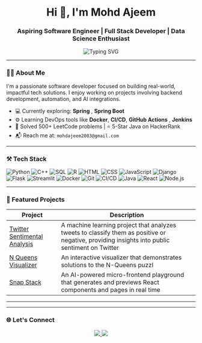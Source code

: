 <h1 align="center">Hi 👋, I'm Mohd Ajeem</h1>
<h3 align="center">Aspiring Software Engineer | Full Stack Developer |  Data Science Enthusiast</h3>

<p align="center">
  <img src="https://readme-typing-svg.herokuapp.com?font=Fira+Code&pause=1000&center=true&vCenter=true&width=500&lines=👨‍💻+Aspiring+Software+Engineer;🤝+Open+Source+Contributor;🧠+Problem+Solver;🚀+Building+Real-World+Projects" alt="Typing SVG" />
</p>

---

### 👨‍💻 About Me

I'm a passionate software developer focused on building real-world, impactful tech solutions. I enjoy working on projects involving backend development, automation, and AI integrations.
- 💻 Currently exploring: **Spring** , **Spring Boot**
- ⚙️ Learning DevOps tools like **Docker**, **CI/CD**, **GitHub Actions** , **Jenkins**
- 🧠 Solved 500+ LeetCode problems | ⭐ 5-Star Java on HackerRank
- 📬 Reach me at: `mohdajeem2003@gmail.com`

---

### ⚒️ Tech Stack

![Python](https://img.shields.io/badge/Python-3670A0?style=for-the-badge&logo=python&logoColor=white)
![C++](https://img.shields.io/badge/C++-00599C?style=for-the-badge&logo=c%2B%2B&logoColor=white)
![SQL](https://img.shields.io/badge/SQL-336791?style=for-the-badge&logo=mysql&logoColor=white)
![R](https://img.shields.io/badge/R-276DC3?style=for-the-badge&logo=r&logoColor=white)
![HTML](https://img.shields.io/badge/HTML-E34F26?style=for-the-badge&logo=html5&logoColor=white)
![CSS](https://img.shields.io/badge/CSS-1572B6?style=for-the-badge&logo=css3&logoColor=white)
![JavaScript](https://img.shields.io/badge/JavaScript-F7DF1E?style=for-the-badge&logo=javascript&logoColor=black)
![Django](https://img.shields.io/badge/Django-092E20?style=for-the-badge&logo=django&logoColor=white)
![Flask](https://img.shields.io/badge/Flask-black?style=for-the-badge&logo=flask&logoColor=white)
![Streamlit](https://img.shields.io/badge/Streamlit-FF4B4B?style=for-the-badge&logo=streamlit&logoColor=white)
![Docker](https://img.shields.io/badge/Docker-2496ED?style=for-the-badge&logo=docker&logoColor=white)
![Git](https://img.shields.io/badge/Git-F05032?style=for-the-badge&logo=git&logoColor=white)
![CI/CD](https://img.shields.io/badge/CI%2FCD-0A0A0A?style=for-the-badge&logo=githubactions&logoColor=white)
![Java](https://img.shields.io/badge/Java-007396?style=for-the-badge&logo=openjdk&logoColor=white)
![React](https://img.shields.io/badge/React.js-61DAFB?style=for-the-badge&logo=react&logoColor=black)
![Node.js](https://img.shields.io/badge/Node.js-339933?style=for-the-badge&logo=node.js&logoColor=white)




---

### 📌 Featured Projects

| Project | Description |
|--------|-------------|
| [ Twitter Sentimental Analysis](https://github.com/mohdajeem/Twitter-Sentiment-Analysis) | A machine learning project that analyzes tweets to classify them as positive or negative, providing insights into public sentiment on Twitter |
| [ N Queens Visualizer](https://github.com/mohdajeem/N-Queen-Visualizer) | An interactive visualizer that demonstrates solutions to the N-Queens puzzl |
| [Snap Stack](https://github.com/mohdajeem/SnapStack) | An AI-powered micro-frontend playground that generates and previews React components and pages in real time |

---



---

### 🌐 Let's Connect

<p align="center">
  <a href="https://www.linkedin.com/in/kashish-pratap-07547b254/">
    <img src="https://img.shields.io/badge/LinkedIn-0077B5?style=for-the-badge&logo=linkedin&logoColor=white" />
  </a>
  <a href="mailto:kashishpratap4@gmail.com">
    <img src="https://img.shields.io/badge/Gmail-D14836?style=for-the-badge&logo=gmail&logoColor=white" />
  </a>
</p>


